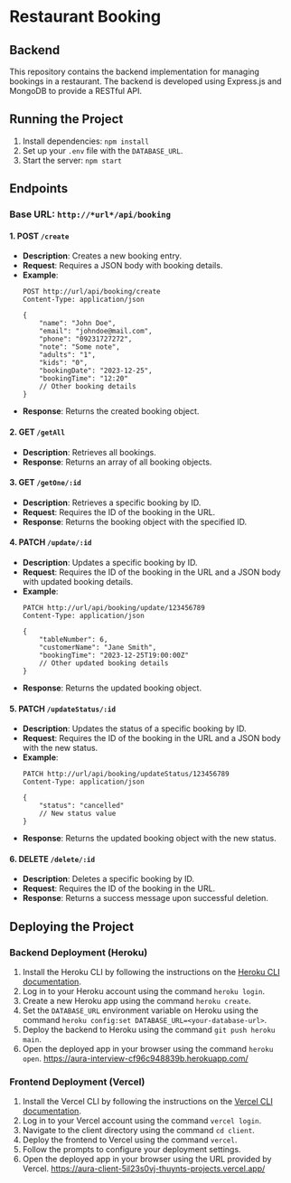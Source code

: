 # Restaurant Booking

## Backend
This repository contains the backend implementation for managing bookings in a restaurant. The backend is developed using Express.js and MongoDB to provide a RESTful API.

## Running the Project

1. Install dependencies: `npm install`
2. Set up your `.env` file with the `DATABASE_URL`.
3. Start the server: `npm start`

## Endpoints

### Base URL: `http://*url*/api/booking`

#### 1. POST `/create`

- **Description**: Creates a new booking entry.
- **Request**: Requires a JSON body with booking details.
- **Example**:
    ```http
    POST http://url/api/booking/create
    Content-Type: application/json

    {
        "name": "John Doe",
        "email": "johndoe@mail.com",
        "phone": "09231727272",
        "note": "Some note",
        "adults": "1",
        "kids": "0",
        "bookingDate": "2023-12-25",
        "bookingTime": "12:20"
        // Other booking details
    }
    ```
- **Response**: Returns the created booking object.

#### 2. GET `/getAll`

- **Description**: Retrieves all bookings.
- **Response**: Returns an array of all booking objects.

#### 3. GET `/getOne/:id`

- **Description**: Retrieves a specific booking by ID.
- **Request**: Requires the ID of the booking in the URL.
- **Response**: Returns the booking object with the specified ID.

#### 4. PATCH `/update/:id`

- **Description**: Updates a specific booking by ID.
- **Request**: Requires the ID of the booking in the URL and a JSON body with updated booking details.
- **Example**:
    ```http
    PATCH http://url/api/booking/update/123456789
    Content-Type: application/json

    {
        "tableNumber": 6,
        "customerName": "Jane Smith",
        "bookingTime": "2023-12-25T19:00:00Z"
        // Other updated booking details
    }
    ```
- **Response**: Returns the updated booking object.

#### 5. PATCH `/updateStatus/:id`

- **Description**: Updates the status of a specific booking by ID.
- **Request**: Requires the ID of the booking in the URL and a JSON body with the new status.
- **Example**:
    ```http
    PATCH http://url/api/booking/updateStatus/123456789
    Content-Type: application/json

    {
        "status": "cancelled"
        // New status value
    }
    ```
- **Response**: Returns the updated booking object with the new status.

#### 6. DELETE `/delete/:id`

- **Description**: Deletes a specific booking by ID.
- **Request**: Requires the ID of the booking in the URL.
- **Response**: Returns a success message upon successful deletion.

## Deploying the Project

### Backend Deployment (Heroku)

1. Install the Heroku CLI by following the instructions on the [Heroku CLI documentation](https://devcenter.heroku.com/articles/heroku-cli).
2. Log in to your Heroku account using the command `heroku login`.
3. Create a new Heroku app using the command `heroku create`.
4. Set the `DATABASE_URL` environment variable on Heroku using the command `heroku config:set DATABASE_URL=<your-database-url>`.
5. Deploy the backend to Heroku using the command `git push heroku main`.
6. Open the deployed app in your browser using the command `heroku open`.
https://aura-interview-cf96c948839b.herokuapp.com/

### Frontend Deployment (Vercel)

1. Install the Vercel CLI by following the instructions on the [Vercel CLI documentation](https://vercel.com/docs/cli).
2. Log in to your Vercel account using the command `vercel login`.
3. Navigate to the client directory using the command `cd client`.
4. Deploy the frontend to Vercel using the command `vercel`.
5. Follow the prompts to configure your deployment settings.
6. Open the deployed app in your browser using the URL provided by Vercel.
https://aura-client-5il23s0vj-thuynts-projects.vercel.app/